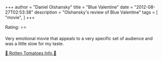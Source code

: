 +++
author = "Daniel Olshansky"
title = "Blue Valentine"
date = "2012-08-27T02:53:38"
description = "Olshansky's review of Blue Valentine"
tags = [
    "movie",
]
+++

Rating: ⭐⭐

Very emotional movie that appeals to a very specific set of audience and was a little slow for my taste.

[🍅 Rotten Tomatoes Info 🍅](https://www.rottentomatoes.com//m/blue_valentine)